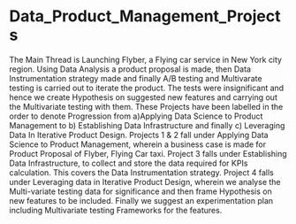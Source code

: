 # Data_Product_Management_Projects
The Main Thread is Launching Flyber, a Flying car service in New York city region. Using Data Analysis a product proposal is made, then Data Instrumentation strategy made and finally A/B testing and Multivarate testing is carried out to iterate the product. The tests were insignificant and hence we create Hypothesis on suggested new features and carrying out the Multivariate testing with them.
These Projects have been labelled in the order to denote Progression from a)Applying Data Science to Product Management to b) Establishing Data Infrastructure and finally c) Leveraging Data In Iterative Product Design.
Projects 1 & 2 fall under Applying Data Science to Product Management, wherein a business case is made for Product Proposal of Flyber, Flying Car taxi.
Project 3 falls under Establishing Data Infrastructure, to collect and store the data required for KPIs calculation. This covers the Data Instrumentation strategy.
Project 4 falls under Leveraging data in Iterative Product Design, wherein we analyse the Multi-variate testing data for significance and then frame Hypothesis on new features to be included. Finally we suggest an experimentation plan including Multivariate testing Frameworks for the features.
